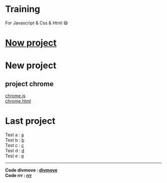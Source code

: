 # Training

For Javascript & Css & Html :smile:

# [Now project](https://eliow010203.github.io/My_Code_Database/menu.html)
# New project
## project chrome
[chrome.js](https://eliow010203.github.io/My_Code_Database/prototype.html)\
[chrome.html](https://eliow010203.github.io/My_Code_Database/chrome.html)
# Last project

Test a : [a](https://eliow010203.github.io/My_Code_Database/a.html)\
Test b : [b](https://eliow010203.github.io/My_Code_Database/b.html)\
Test c : [c](https://eliow010203.github.io/My_Code_Database/c.html)\
Test d : [d](https://eliow010203.github.io/My_Code_Database/d.html)\
Test e : [e](https://eliow010203.github.io/My_Code_Database/e.html)
* * *
**Code divmove : [divmove](https://eliow010203.github.io/My_Code_Database/divmove.html)**\
**Code rrr : [rrr](https://eliow010203.github.io/My_Code_Database/rrr.html)**
